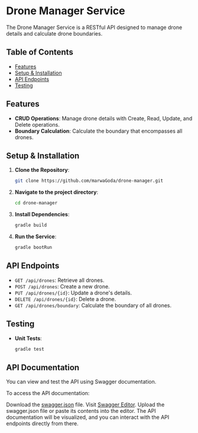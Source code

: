 # Drone Manager Service

The Drone Manager Service is a RESTful API designed to manage drone details and calculate drone boundaries.

## Table of Contents

- [Features](#features)
- [Setup & Installation](#setup--installation)
- [API Endpoints](#api-endpoints)
- [Testing](#testing)


## Features

- **CRUD Operations**: Manage drone details with Create, Read, Update, and Delete operations.
- **Boundary Calculation**: Calculate the boundary that encompasses all drones.

## Setup & Installation

1. **Clone the Repository**:
    ```bash
    git clone https://github.com/marwaGoda/drone-manager.git
    ```

2. **Navigate to the project directory**:
    ```bash
    cd drone-manager
    ```

3. **Install Dependencies**:
    ```bash
    gradle build
    ```

4. **Run the Service**:
    ```bash
    gradle bootRun
    ```

## API Endpoints

- `GET /api/drones`: Retrieve all drones.
- `POST /api/drones`: Create a new drone.
- `PUT /api/drones/{id}`: Update a drone's details.
- `DELETE /api/drones/{id}`: Delete a drone.
- `GET /api/drones/boundary`: Calculate the boundary of all drones.

## Testing

- **Unit Tests**:
    ```bash
    gradle test
    ```

## API Documentation

You can view and test the API using  Swagger documentation.

To access the API documentation:

Download the  [swagger.json](https://github.com/marwaGoda/drone-manager/tree/master/src/main/resources/swagger.json) file.
Visit [Swagger Editor](https://editor.swagger.io/).
Upload the swagger.json file or paste its contents into the editor.
The API documentation will be visualized, and you can interact with the API endpoints directly from there.